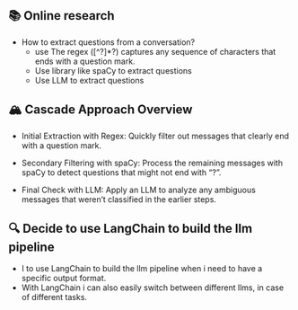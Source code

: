 ## 📚 **Online research**

- How to extract questions from a conversation? 
  - use The regex ([^?]*\?) captures any sequence of characters that ends with a question mark.
  - Use library like spaCy to extract questions
  - Use LLM to extract questions
  
## 🏔️ **Cascade Approach Overview**
- Initial Extraction with Regex:
Quickly filter out messages that clearly end with a question mark.

- Secondary Filtering with spaCy:
Process the remaining messages with spaCy to detect questions that might not end with “?”.

- Final Check with LLM:
Apply an LLM to analyze any ambiguous messages that weren’t classified in the earlier steps.

## 🔍 **Decide to use LangChain to build the llm pipeline**
- I to use LangChain to build the llm pipeline when i need to have a specific output format.
- With LangChain i can also easily switch between different llms, in case of different tasks. 